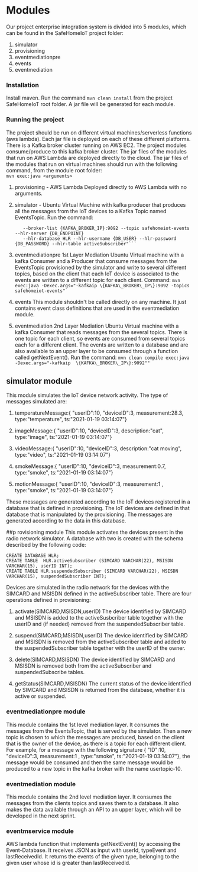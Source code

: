# Modules

Our project enterprise integration system is divided into 5 modules, which can be found in the SafeHomeIoT project folder:

1. simulator
2. provisioning
3. eventmediationpre
4. events
5. eventmediation


### Installation

Install maven.
Run the command ```mvn clean install``` from the project SafeHomeIoT root folder.
A jar file will be generated for each module.


### Running the project
The project should be run on different virtual machines/serverless functions (aws lambda). Each jar file is deployed on each of these different platforms.
There is a Kafka broker cluster running on AWS EC2. 
The project modules consume/produce to this kafka broker cluster.
The jar files of the modules that run on AWS Lambda are deployed directly to the cloud.
The jar files of the modules that run on virtual machines should run with the following command, from the module root folder:  
```mvn exec:java <arguments>```

1. provisioning - AWS Lambda
   Deployed directly to AWS Lambda with no arguments.  

2. simulator - Ubuntu Virtual Machine with kafka producer that produces all the messages from the IoT devices to a Kafka Topic named EventsTopic.
   Run the command: 
   ```mvn clean compile exec:java -Dexec.args="--telecommunications-provider-name SafeHomeTelco 
      --broker-list {KAFKA_BROKER_IP}:9092 --topic safehomeiot-events --hlr-server {DB_ENDPOINT} 
      --hlr-database HLR --hlr-username {DB_USER} --hlr-password {DB_PASSWORD} --hlr-table activeSubscriber"```

3. eventmediationpre
   1st Layer Mediation
   Ubuntu Virtual machine with a kafka Consumer and a Producer that consume messages from the EventsTopic provisioned by the simulator and write to
   several different topics, based on the client that each IoT device is associated to the events are written to a different topic for each client.
   Command: ```mvn exec:java -Dexec.args="-kafkaip \{KAFKA\_BROKER\_IP\}:9092 -topics safehomeiot-events"```

4. events
   This module shouldn't be called directly on any machine. It just contains event class definitions that are used in the eventmediation module.

5. eventmediation
   2nd Layer Mediation
   Ubuntu Virtual machine with a kafka Consumer that reads messages from the several topics. 
   There is one topic for each client, so events are consumed from several topics each for a different client.
   The events are written to a database and are also available to an upper layer to be consumed through a function called getNextEvent().
   Run the command: ```mvn clean compile exec:java -Dexec.args="-kafkaip  \{KAFKA\_BROKER\_IP\}:9092""```
 

## simulator module
This module simulates the IoT device network activity. 
The type of messages simulated are:

1. temperatureMessage:{ "userID":10, "deviceID":3, measurement:28.3, type:"temperature", ts:"2021-01-19 03:14:07"}

2. imageMessage:{ "userID":10, "deviceID":3, description:"cat", type:"image", ts:"2021-01-19 03:14:07"}

3. videoMessage:{ "userID":10, "deviceID":3, description:"cat moving", type:"video", ts:"2021-01-19 03:14:07"}

4. smokeMessage:{ "userID":10, "deviceID":3, measurement:0.7, type:"smoke", ts:"2021-01-19 03:14:07"}
 
5. motionMessage:{ "userID":10, "deviceID":3, measurement:1 , type:"smoke", ts:"2021-01-19 03:14:07"}

These messages are generated according to the IoT devices registered in a database that is defined in provisioning. The IoT devices are defined in that database that is
manipulated by the provisioning. The messages are generated according to the data in this database.

##p rovisioning module
This module activates the devices present in the radio network simulator. 
A database with two is created with the schema described by the following code:

```
CREATE DATABASE HLR;
CREATE TABLE  HLR.activeSubscriber (SIMCARD VARCHAR(22), MSISDN VARCHAR(15), userID INT);
CREATE TABLE HLR.suspendedSubscriber (SIMCARD VARCHAR(22), MSISDN VARCHAR(15), suspendedSubscriber INT);
```

Devices are simulated in the radio network for the devices with the SIMCARD and MSISDN defined in the activeSubscriber table.
There are four operations defined in provisioning:

1. activate(SIMCARD,MSISDN,userID)
The device identified by SIMCARD and MSISDN is added to the activeSusbcriber table together with the userID and (if needed) removed from the suspendedSubscriber table.

2. suspend(SIMCARD,MSISDN,userID)
The device identified by SIMCARD and MSISDN is removed from the activeSubscriber table and added to the suspendedSubscriber table together with the userID of the owner. 

3. delete(SIMCARD,MSISDN)
The device identified by SIMCARD and MSISDN is removed both from the activeSubscriber and suspendedSubscribe tables.

4. getStatus(SIMCARD,MSISDN) 
The current status of the device identified by SIMCARD and MSISDN is returned from the database, whether it is active or suspended.

### eventmediationpre module
This module contains the 1st level mediation layer. 
It consumes the messages from the EventsTopic, that is served by the simulator.
Then a new topic is chosen to which the messages are produced, based on the client that is the owner of the device, as there is a topic for each different client.
For example, for a message with the following signature { "ID":10, "deviceID":3, measurement:1 , type:"smoke", ts:"2021-01-19 03:14:07"}, the message would be consumed
and then the same message would be produced to a new topic in the kafka broker with the name usertopic-10.


### eventmediation module
This module contains the 2nd level mediation layer. 
It consumes the messages from the clients topics and saves them to a database. 
It also makes the data available through an API to an upper layer, which will be developed in the next sprint.

### eventmservice module

AWS lambda function that implements getNextEvent() by accessing the Event-Database. It receives JSON as input
with userId, typeEvent and lastReceivedId. It returns the events of the given type, belonging to the given user
whose id is greater than lastReceivedId.